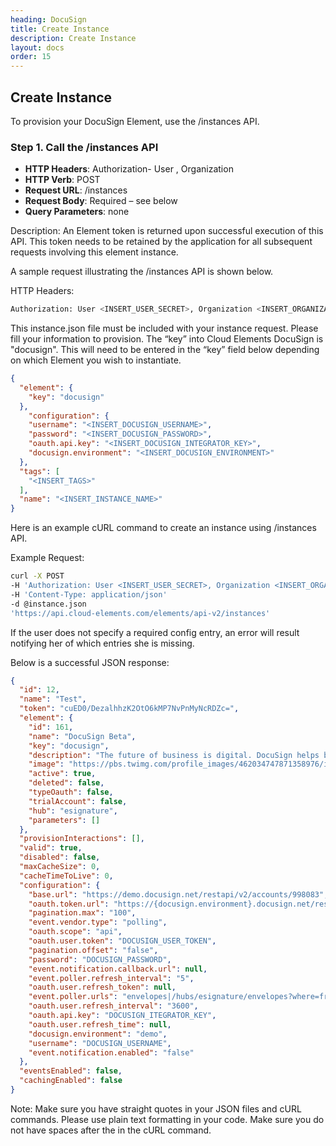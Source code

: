```yaml
---
heading: DocuSign
title: Create Instance
description: Create Instance
layout: docs
order: 15
---
```


## Create Instance

To provision your DocuSign Element, use the /instances API.

### Step 1. Call the /instances API

* __HTTP Headers__: Authorization- User <user secret>, Organization <organization secret>
* __HTTP Verb__: POST
* __Request URL__: /instances
* __Request Body__: Required – see below
* __Query Parameters__: none

Description: An Element token is returned upon successful execution of this API. This token needs to be retained by the application for all subsequent requests involving this element instance.

A sample request illustrating the /instances API is shown below.

HTTP Headers:

```bash
Authorization: User <INSERT_USER_SECRET>, Organization <INSERT_ORGANIZATION_SECRET>

```
This instance.json file must be included with your instance request.  Please fill your information to provision.  The “key” into Cloud Elements DocuSign is "docusign".  This will need to be entered in the “key” field below depending on which Element you wish to instantiate.

```json
{
  "element": {
    "key": "docusign"
  },
    "configuration": {
    "username": "<INSERT_DOCUSIGN_USERNAME>",
    "password": "<INSERT_DOCUSIGN_PASSWORD>",
    "oauth.api.key": "<INSERT_DOCUSIGN_INTEGRATOR_KEY>",
    "docusign.environment": "<INSERT_DOCUSIGN_ENVIRONMENT>"
  },
  "tags": [
    "<INSERT_TAGS>"
  ],
  "name": "<INSERT_INSTANCE_NAME>"
}
```

Here is an example cURL command to create an instance using /instances API.

Example Request:

```bash
curl -X POST
-H 'Authorization: User <INSERT_USER_SECRET>, Organization <INSERT_ORGANIZATION_SECRET>'
-H 'Content-Type: application/json'
-d @instance.json
'https://api.cloud-elements.com/elements/api-v2/instances'
```

If the user does not specify a required config entry, an error will result notifying her of which entries she is missing.

Below is a successful JSON response:

```json
{
  "id": 12,
  "name": "Test",
  "token": "cuED0/DezalhhzK2OtO6kMP7NvPnMyNcRDZc=",
  "element": {
    "id": 161,
    "name": "DocuSign Beta",
    "key": "docusign",
    "description": "The future of business is digital. DocuSign helps businesses of all sizes easily and securely sign, send, and manage documents in the cloud, with unmatched availability and legal enforceability.",
    "image": "https://pbs.twimg.com/profile_images/462034747871358976/i1asGWHM.jpeg",
    "active": true,
    "deleted": false,
    "typeOauth": false,
    "trialAccount": false,
    "hub": "esignature",
    "parameters": []
  },
  "provisionInteractions": [],
  "valid": true,
  "disabled": false,
  "maxCacheSize": 0,
  "cacheTimeToLive": 0,
  "configuration": {
    "base.url": "https://demo.docusign.net/restapi/v2/accounts/998083",
    "oauth.token.url": "https://{docusign.environment}.docusign.net/restapi/v2/oauth2/token",
    "pagination.max": "100",
    "event.vendor.type": "polling",
    "oauth.scope": "api",
    "oauth.user.token": "DOCUSIGN_USER_TOKEN",
    "pagination.offset": "false",
    "password": "DOCUSIGN_PASSWORD",
    "event.notification.callback.url": null,
    "event.poller.refresh_interval": "5",
    "oauth.user.refresh_token": null,
    "event.poller.urls": "envelopes|/hubs/esignature/envelopes?where=from_date='${gmtDate:yyyy-MM-dd'T'HH:mm:ss'Z'}'",
    "oauth.user.refresh_interval": "3600",
    "oauth.api.key": "DOCUSIGN_ITEGRATOR_KEY",
    "oauth.user.refresh_time": null,
    "docusign.environment": "demo",
    "username": "DOCUSIGN_USERNAME",
    "event.notification.enabled": "false"
  },
  "eventsEnabled": false,
  "cachingEnabled": false
}
```

Note:  Make sure you have straight quotes in your JSON files and cURL commands.  Please use plain text formatting in your code.  Make sure you do not have spaces after the in the cURL command.
